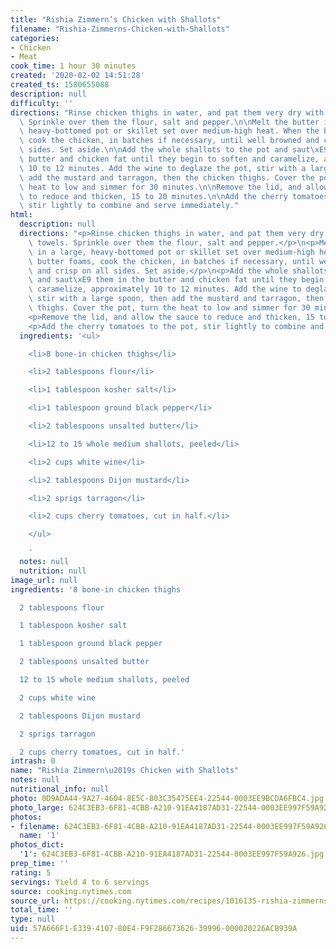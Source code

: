```yaml
---
title: "Rishia Zimmern’s Chicken with Shallots"
filename: "Rishia-Zimmerns-Chicken-with-Shallots"
categories:
- Chicken
- Meat
cook_time: 1 hour 30 minutes
created: '2020-02-02 14:51:28'
created_ts: 1580655088
description: null
difficulty: ''
directions: "Rinse chicken thighs in water, and pat them very dry with paper towels.\
  \ Sprinkle over them the flour, salt and pepper.\n\nMelt the butter in a large,\
  \ heavy-bottomed pot or skillet set over medium-high heat. When the butter foams,\
  \ cook the chicken, in batches if necessary, until well browned and crisp on all\
  \ sides. Set aside.\n\nAdd the whole shallots to the pot and saut\xE9 them in the\
  \ butter and chicken fat until they begin to soften and caramelize, approximately\
  \ 10 to 12 minutes. Add the wine to deglaze the pot, stir with a large spoon, then\
  \ add the mustard and tarragon, then the chicken thighs. Cover the pot, turn the\
  \ heat to low and simmer for 30 minutes.\n\nRemove the lid, and allow the sauce\
  \ to reduce and thicken, 15 to 20 minutes.\n\nAdd the cherry tomatoes to the pot,\
  \ stir lightly to combine and serve immediately."
html:
  description: null
  directions: "<p>Rinse chicken thighs in water, and pat them very dry with paper\
    \ towels. Sprinkle over them the flour, salt and pepper.</p>\n<p>Melt the butter\
    \ in a large, heavy-bottomed pot or skillet set over medium-high heat. When the\
    \ butter foams, cook the chicken, in batches if necessary, until well browned\
    \ and crisp on all sides. Set aside.</p>\n<p>Add the whole shallots to the pot\
    \ and saut\xE9 them in the butter and chicken fat until they begin to soften and\
    \ caramelize, approximately 10 to 12 minutes. Add the wine to deglaze the pot,\
    \ stir with a large spoon, then add the mustard and tarragon, then the chicken\
    \ thighs. Cover the pot, turn the heat to low and simmer for 30 minutes.</p>\n\
    <p>Remove the lid, and allow the sauce to reduce and thicken, 15 to 20 minutes.</p>\n\
    <p>Add the cherry tomatoes to the pot, stir lightly to combine and serve immediately.</p>\n"
  ingredients: '<ul>

    <li>8 bone-in chicken thighs</li>

    <li>2 tablespoons flour</li>

    <li>1 tablespoon kosher salt</li>

    <li>1 tablespoon ground black pepper</li>

    <li>2 tablespoons unsalted butter</li>

    <li>12 to 15 whole medium shallots, peeled</li>

    <li>2 cups white wine</li>

    <li>2 tablespoons Dijon mustard</li>

    <li>2 sprigs tarragon</li>

    <li>2 cups cherry tomatoes, cut in half.</li>

    </ul>

    '
  notes: null
  nutrition: null
image_url: null
ingredients: '8 bone-in chicken thighs

  2 tablespoons flour

  1 tablespoon kosher salt

  1 tablespoon ground black pepper

  2 tablespoons unsalted butter

  12 to 15 whole medium shallots, peeled

  2 cups white wine

  2 tablespoons Dijon mustard

  2 sprigs tarragon

  2 cups cherry tomatoes, cut in half.'
intrash: 0
name: "Rishia Zimmern\u2019s Chicken with Shallots"
notes: null
nutritional_info: null
photo: 0D9ADA44-9A27-4604-8E5C-803C35475EE4-22544-0003EE9BCDA6FBC4.jpg
photo_large: 624C3EB3-6F81-4CBB-A210-91EA4187AD31-22544-0003EE997F59A926.jpg
photos:
- filename: 624C3EB3-6F81-4CBB-A210-91EA4187AD31-22544-0003EE997F59A926.jpg
  name: '1'
photos_dict:
  '1': 624C3EB3-6F81-4CBB-A210-91EA4187AD31-22544-0003EE997F59A926.jpg
prep_time: ''
rating: 5
servings: Yield 4 to 6 servings
source: cooking.nytimes.com
source_url: https://cooking.nytimes.com/recipes/1016135-rishia-zimmerns-chicken-with-shallots?action=click&module=Global%20Search%20Recipe%20Card&pgType=search&rank=1
total_time: ''
type: null
uid: 57A666F1-E339-4107-80E4-F9F286673626-39996-000020226ACB939A
---
```

